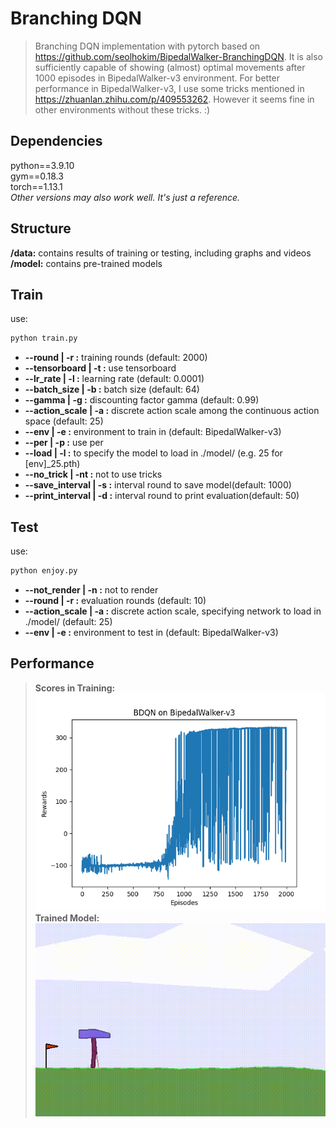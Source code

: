 # Branching DQN
> Branching DQN implementation with pytorch based on https://github.com/seolhokim/BipedalWalker-BranchingDQN. 
> It is also sufficiently capable of showing (almost) optimal movements after 1000 episodes in BipedalWalker-v3 environment.
> For better performance in BipedalWalker-v3, I use some tricks mentioned in https://zhuanlan.zhihu.com/p/409553262.
> However it seems fine in other environments without these tricks. :)

## Dependencies
python==3.9.10  
gym==0.18.3  
torch==1.13.1  
*Other versions may also work well. It's just a reference.*  

## Structure
**/data:** contains results of training or testing, including graphs and videos  
**/model:** contains pre-trained models

  
## Train
use:

```bash
python train.py
```

- **--round | -r :** training rounds (default: 2000)
- **--tensorboard | -t :** use tensorboard  
- **--lr_rate | -l :** learning rate (default: 0.0001)
- **--batch_size | -b :** batch size (default: 64)
- **--gamma | -g :** discounting factor gamma (default: 0.99)
- **--action_scale | -a :** discrete action scale among the continuous action space (default: 25)
- **--env | -e :** environment to train in (default: BipedalWalker-v3)
- **--per | -p :** use per  
- **--load | -l :** to specify the model to load in ./model/ (e.g. 25 for [env]_25.pth)  
- **--no_trick | -nt :** not to use tricks  
- **--save_interval | -s :** interval round to save model(default: 1000)
- **--print_interval | -d :** interval round to print evaluation(default: 50)


## Test
use:
```bash
python enjoy.py
```

- **--not_render | -n :** not to render
- **--round | -r :** evaluation rounds (default: 10)
- **--action_scale | -a :** discrete action scale, specifying network to load in ./model/ (default: 25)  
- **--env | -e :** environment to test in (default: BipedalWalker-v3)

## Performance
> **Scores in Training:**  
![Score in 2000 episodes](data/score.png)  
> **Trained Model:**  
![Visual performance](data/render.gif)